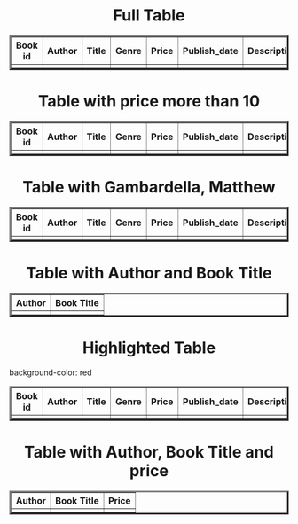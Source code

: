 <?xml version="1.0"?>
<?xml version="1.0" encoding="UTF-8"?> 
<?xml-stylesheet type="text/xsl "href="Rule.xsl" ?> 
<html>
  <body>
 <h1 align="center"> Full Table</h1> 
   <table border="3" align="center" > 
   <tr> 
    <th>Book id</th> 
    <th>Author</th> 
    <th>Title</th> 
    <th>Genre</th>
     <th>Price</th>
     <th>Publish_date</th>
     <th>Description</th>
   </tr> 
    <xsl:for-each select="catalog/book"> 
   <tr> 
    <td><xsl:value-of select="book id"/></td> 
    <td><xsl:value-of select="author"/></td> 
    <td><xsl:value-of select="title"/></td> 
    <td><xsl:value-of select="genre"/></td> 
    <td><xsl:value-of select="price"/></td> 
    <td><xsl:value-of select="publish_date"/></td> 
    <td><xsl:value-of select="description"/></td> 
   </tr> 
    </xsl:for-each> 
   </table> 
    
    
    
    
    
    
    
    
    
    
    
    
   <h1 align="center"> Table with price more than 10 </h1> 
   <table border="3" align="center" > 
   <tr> 
    <th>Book id</th> 
    <th>Author</th> 
    <th>Title</th> 
    <th>Genre</th>
     <th>Price</th>
     <th>Publish_date</th>
     <th>Description</th>
   </tr> 
    <xsl:for-each select="catalog/book"> 
        <xsl:if test="price>10"> 
   <tr> 
    <td><xsl:value-of select="book id"/></td> 
    <td><xsl:value-of select="author"/></td> 
    <td><xsl:value-of select="title"/></td> 
    <td><xsl:value-of select="genre"/></td> 
     <td><xsl:value-of select="price"/></td> 
     <td><xsl:value-of select="publish_date"/></td> 
     <td><xsl:value-of select="description"/></td> 
   </tr> 
    </xsl:for-each> 
    </table> 
  
  
  
  
  
  
  
  
  
  
  
  
  
  <h1 align="center">Table with Gambardella, Matthew</h1> 
   <table border="3" align="center" > 
   <tr> 
    <th>Book id</th> 
    <th>Author</th> 
    <th>Title</th> 
    <th>Genre</th>
     <th>Price</th>
     <th>Publish_date</th>
     <th>Description</th>
   </tr> 
    <xsl:for-each select="catalog/book[author='Gambardella, Matthew']"> 
  
   <tr> 
    <td><xsl:value-of select="book id"/></td> 
    <td><xsl:value-of select="author"/></td> 
    <td><xsl:value-of select="title"/></td> 
    <td><xsl:value-of select="genre"/></td> 
     <td><xsl:value-of select="price"/></td> 
     <td><xsl:value-of select="publish_date"/></td> 
     <td><xsl:value-of select="description"/></td> 
   </tr> 
    </xsl:for-each> 
    </table> 
  
  
 
 
 
 
 
 
 
 
 
  <h1 align="center">Table with Author and Book Title</h1> 
   <table border="3" align="center" > 
   <tr>  
    <th>Author</th> 
    <th>Book Title</th>
   </tr> 
    <xsl:for-each select="catalog/book"> 
   <tr> 
    <td><xsl:value-of select="author"/></td> 
    <td><xsl:value-of select="title"/></td> 
   </tr> 
    </xsl:for-each> 
    </table> 
  
  
  
  
  
  
  
 
 
 
   <h1 align="center">Highlighted Table</h1> 
   <table border="3" align="center" > 
   <tr> 
    <th>Book id</th> 
    <th>Author</th> 
    <th>Title</th> 
    <th>Genre</th>
    <th>Price</th>
    <th>Publish_date</th>
    <th>Description</th>
   </tr> 
    <xsl:for-each select="catalog/book"> 
        <xsl:if test="price>10">
          <xsl:attribute name="style">background-color: red</xsl:attribute>
              </xsl:if>
   <tr> 
    <td><xsl:value-of select="book id"/></td> 
    <td><xsl:value-of select="author"/></td> 
    <td><xsl:value-of select="title"/></td> 
    <td><xsl:value-of select="genre"/></td> 
     <td><xsl:value-of select="price"/></td> 
     <td><xsl:value-of select="publish_date"/></td> 
     <td><xsl:value-of select="description"/></td> 
   </tr> 
    </xsl:for-each> 
    </table> 
    












   <h1 align="center">Table with Author, Book Title and price</h1> 
   <table border="3" align="center" > 
   <tr>  
    <th>Author</th> 
    <th>Book Title</th>
    <th>Price</th>
   </tr> 
       <xsl:for-each select="catalog/book"> 
   <tr> 
    <td><xsl:value-of select="author"/></td> 
    <td><xsl:value-of select="title"/></td> 
    <td><xsl:value-of select="price"/></td>
   </tr> 
    </xsl:for-each> 
    </table>
  
  
</body>
</html>
</xsl:template>
</xsl:stylesheet>
